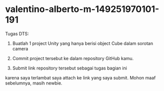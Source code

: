 # valentino-alberto-m-149251970101-191

Tugas DTS:

1) Buatlah 1 project Unity yang hanya berisi object Cube dalam sorotan camera 

2) Commit project tersebut ke dalam repository GitHub kamu.

3) Submit link repository tersebut sebagai tugas bagian ini

karena saya terlambat saya attach ke link yang saya submit. Mohon maaf sebelumnya, masih newbie.
